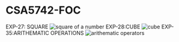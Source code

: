 # CSA5742-FOC
EXP-27: SQUARE
![square of a number](https://user-images.githubusercontent.com/113369201/214480507-2ee6abc6-5bb8-45b8-9dd5-66dcba205e3c.png)
EXP-28:CUBE
![cube](https://user-images.githubusercontent.com/113369201/214481761-bd1695d7-050a-4f0c-ba8e-8cbfc59e283a.png)
EXP-35:ARITHEMATIC OPERATIONS
![arithematic operators](https://user-images.githubusercontent.com/113369201/214483879-3b24fc15-f912-42bc-a855-4cc8d56539cf.png)
